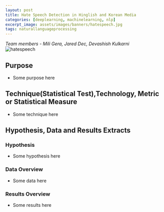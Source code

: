 ```yaml
---
layout: post
title: Hate Speech Detection in Hinglish and Korean Media
categories: [deeplearning, machinelearning, nlp]
excerpt_image: assets/images/banners/hatespeech.jpg
tags: naturallanguageprocessing
---
```


*Team members - Mili Gera, Jared Dec, Devashish Kulkarni*  
![hatespeech](/assets/images/banners/hatespeech.jpg)  


## Purpose
- Some purpose here
  
## Technique(Statistical Test),Technology, Metric or Statistical Measure
- Some technique here

## Hypothesis, Data and Results Extracts

### Hypothesis
  - Some hypothesis here

### Data Overview
  - Some data here
    
### Results Overview
  - Some results here
